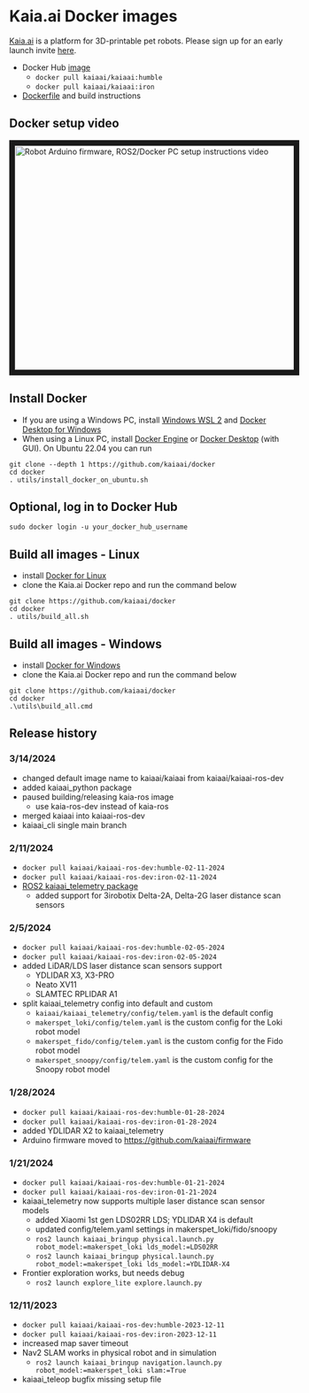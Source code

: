 # Kaia.ai Docker images

[Kaia.ai](https://kaiaai) is a platform for 3D-printable pet robots. Please sign up for an early launch invite [here](https://remake.ai).
- Docker Hub [image](https://hub.docker.com/r/kaiaai/kaiaai)
  - `docker pull kaiaai/kaiaai:humble`
  - `docker pull kaiaai/kaiaai:iron`
- [Dockerfile](https://github.com/kaiaai/docker/tree/main/kaiaai) and build instructions 

## Docker setup video
<a href="http://www.youtube.com/watch?feature=player_embedded&v=XOc5kCE3MC0" target="_blank">
 <img src="http://img.youtube.com/vi/XOc5kCE3MC0/maxresdefault.jpg" alt="Robot Arduino firmware, ROS2/Docker PC setup instructions video" width="720" height="405" border="10" />
</a>

## Install Docker
- If you are using a Windows PC, install [Windows WSL 2](https://learn.microsoft.com/en-us/windows/wsl/install)
and [Docker Desktop for Windows](https://docs.docker.com/desktop/install/windows-install/)
- When using a Linux PC, install [Docker Engine](https://docs.docker.com/engine/install/ubuntu/) or
[Docker Desktop](https://docs.docker.com/desktop/install/linux-install/) (with GUI).
On Ubuntu 22.04 you can run
```
git clone --depth 1 https://github.com/kaiaai/docker
cd docker
. utils/install_docker_on_ubuntu.sh
```

## Optional, log in to Docker Hub
```
sudo docker login -u your_docker_hub_username
```

## Build all images - Linux
- install [Docker for Linux](https://docs.docker.com/engine/install/ubuntu/)
- clone the Kaia.ai Docker repo and run the command below
```
git clone https://github.com/kaiaai/docker
cd docker
. utils/build_all.sh
```

## Build all images - Windows
- install [Docker for Windows](https://docs.docker.com/desktop/install/windows-install/)
- clone the Kaia.ai Docker repo and run the command below
```
git clone https://github.com/kaiaai/docker
cd docker
.\utils\build_all.cmd
```
## Release history

### 3/14/2024
- changed default image name to kaiaai/kaiaai from kaiaai/kaiaai-ros-dev
- added kaiaai_python package
- paused building/releasing kaia-ros image
  - use kaia-ros-dev instead of kaia-ros
- merged kaiaai into kaiaai-ros-dev
- kaiaai_cli single main branch

### 2/11/2024
- `docker pull kaiaai/kaiaai-ros-dev:humble-02-11-2024`
- `docker pull kaiaai/kaiaai-ros-dev:iron-02-11-2024`
- [ROS2 kaiaai_telemetry package](https://github.com/kaiaai/kaiaai)
  - added support for 3irobotix Delta-2A, Delta-2G laser distance scan sensors

### 2/5/2024
- `docker pull kaiaai/kaiaai-ros-dev:humble-02-05-2024`
- `docker pull kaiaai/kaiaai-ros-dev:iron-02-05-2024`
- added LiDAR/LDS laser distance scan sensors support
  - YDLIDAR X3, X3-PRO
  - Neato XV11
  - SLAMTEC RPLIDAR A1
- split kaiaai_telemetry config into default and custom
  - `kaiaai/kaiaai_telemetry/config/telem.yaml` is the default config
  - `makerspet_loki/config/telem.yaml` is the custom config for the Loki robot model
  - `makerspet_fido/config/telem.yaml` is the custom config for the Fido robot model
  - `makerspet_snoopy/config/telem.yaml` is the custom config for the Snoopy robot model

### 1/28/2024
- `docker pull kaiaai/kaiaai-ros-dev:humble-01-28-2024`
- `docker pull kaiaai/kaiaai-ros-dev:iron-01-28-2024`
- added YDLIDAR X2 to kaiaai_telemetry
- Arduino firmware moved to https://github.com/kaiaai/firmware

### 1/21/2024
- `docker pull kaiaai/kaiaai-ros-dev:humble-01-21-2024`
- `docker pull kaiaai/kaiaai-ros-dev:iron-01-21-2024`
- kaiaai_telemetry now supports multiple laser distance scan sensor models
  - added Xiaomi 1st gen LDS02RR LDS; YDLIDAR X4 is default
  - updated config/telem.yaml settings in makerspet_loki/fido/snoopy
  - `ros2 launch kaiaai_bringup physical.launch.py robot_model:=makerspet_loki lds_model:=LDS02RR`
  - `ros2 launch kaiaai_bringup physical.launch.py robot_model:=makerspet_loki lds_model:=YDLIDAR-X4`
- Frontier exploration works, but needs debug
  - `ros2 launch explore_lite explore.launch.py`

### 12/11/2023
- `docker pull kaiaai/kaiaai-ros-dev:humble-2023-12-11`
- `docker pull kaiaai/kaiaai-ros-dev:iron-2023-12-11`
- increased map saver timeout
- Nav2 SLAM works in physical robot and in simulation
  - `ros2 launch kaiaai_bringup navigation.launch.py robot_model:=makerspet_loki slam:=True`
- kaiaai_teleop bugfix missing setup file
